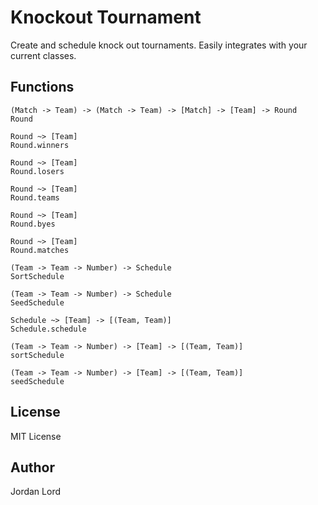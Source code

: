 # Knockout Tournament

Create and schedule knock out tournaments. Easily integrates with your current
classes.

## Functions

```
(Match -> Team) -> (Match -> Team) -> [Match] -> [Team] -> Round
Round

Round ~> [Team]
Round.winners

Round ~> [Team]
Round.losers

Round ~> [Team]
Round.teams

Round ~> [Team]
Round.byes

Round ~> [Team]
Round.matches

(Team -> Team -> Number) -> Schedule
SortSchedule

(Team -> Team -> Number) -> Schedule
SeedSchedule

Schedule ~> [Team] -> [(Team, Team)]
Schedule.schedule

(Team -> Team -> Number) -> [Team] -> [(Team, Team)]
sortSchedule

(Team -> Team -> Number) -> [Team] -> [(Team, Team)]
seedSchedule
```

## License

MIT License

## Author

Jordan Lord
